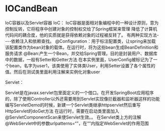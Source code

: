 # IOCandBean
IoC容器以及Servlet容器
IoC：
IoC容器是面相对象编程中的一种设计原则，意为控制反转，它将程序中创建对象的控制权交给了Spring框架来管理
降低了计算机代码间的耦合度，他的实质就是获得依赖对象的过程被反转了。
有两种实现方法----依赖注入和依赖查找。
@Configuration：用于标注配置类，让spring来加载该配置类作为bean对象的载体。在运行时，将为这些bean生成BeanDefinition和服务请求
@Bean:产生一个Bean，并交给Spring管理。目的是封装用户、数据库中的数据，一般有Setter和Getter方法
在本实例里面，UserConfig被标记为了一个bean，名字为user1，该类使用了实体类User，利用Setter设置了各个属性的值。然后在测试类里面利用注解来实例化对象user


Servlet：

Servlet是在javax.servlet包里面定义的一个借口。在开发SpringBoot应用程序的，除了使用Controller以外还需要用到Servlet实现像拦截器和监听器这样的功能
编写ServletDemo的时候，新建一个Servlet类继承httpservlet然后重写HttpServlet的doGet方法
在运行时，需要在启动类里面加入@ServletComponentScan来使Servlet生效。。
在Servlet类上方的注解@WebServlet中的参数urlpatterns=“”，在“”内指定WebServlet的作用范围

